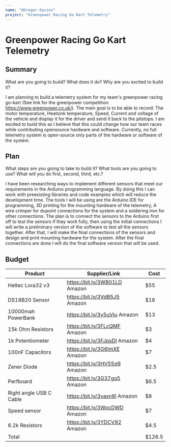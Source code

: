 ```yaml
---
name: "@Gregor-Davies"
project: "Greenpower Racing Go Kart Telemetry"
---
```


# Greenpower Racing Go Kart Telemetry

## Summary

What are you going to build? What does it do? Why are you excited to build it?

I am planning to build a telemetry system for my team's greenpower racing go-kart (See link for the greenpower competition: https://www.greenpower.co.uk/). The main goal is to be able to record: The motor temperature, Heatsink temperature, Speed, Current and voltage of the vehicle and display it for the driver and send it back to the pitstops. I am excited to build this as I believe that this could change how our team races while contributing opensource hardware and software. Currently, no full telemetry system is open-source only parts of the hardware or software of the system.

## Plan

What steps are you going to take to build it? What tools are you going to use? What will you do first, second, third, etc.?

I have been researching ways to implement different sensors that meet our requirements in the Arduino programming language. By doing this I can work with preexisting libraries and code examples which will reduce the development time. The tools I will be using are the Arduino IDE for programming, 3D printing for the mounting hardware of the telemetry, A wire crimper for dupoint connections for the system and a soldering iron for other connections. The plan is to connect the sensors to the Arduino first off to test the sensors if they work fully, then using the initial connections I will write a preliminary version of the software to test all the sensors together. After that, I will make the final connections of the sensors and design and print mounting hardware for the system. After the final connections are done I will do the final software version that will be used.

## Budget

| Product         | Supplier/Link                         | Cost   |
| --------------- | ------------------------------------- | ------ |
| Heltec Lora32 v3  | https://bit.ly/3WB01LD Amazon | $55  |
| DS18B20 Sensor| https://bit.ly/3VdB5J5  Amazon | $16 |
| 10000mah PowerBank | https://bit.ly/3v5uVju Amazon | $13 |
| 15k Ohm Resistors | https://bit.ly/3FLcQMF Amazon | $3 |
| 1k Potentiometer | https://bit.ly/3FJpsDI Amazon | $4 |
| 100nF Capacitors| https://bit.ly/3G6lmXE Amazon| $7 |
| Zener Diode | https://bit.ly/3HV55q9 Amazon | $2.5 |
| Perfboard | https://bit.ly/3G37gq5 Amazon | $6.5 |
| Right angle USB C Cable | https://bit.ly/3vaxn8l Amazon | $8 |
| Speed sensor | https://bit.ly/3WocDWD Amazon | $7 |
| 6.2k Resistors | https://bit.ly/3YDCV92 Amazon | $4.5 |
| Total           |                                       | $126.5 |

